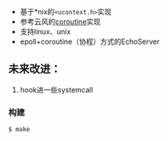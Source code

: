 
- 基于*nix的`<ucontext.h>`实现
- 参考云风的[coroutine](https://github.com/cloudwu/coroutine)实现
- 支持linux、unix
- epoll+coroutine（协程）方式的EchoServer

## 未来改进：
1. hook进一些systemcall
### 构建 
```s
$ make

